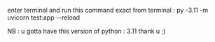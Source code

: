 enter terminal and run this command exact from terminal : py -3.11 -m uvicorn test:app --reload


NB : u gotta have this version of python : 3.11 thank u ;)